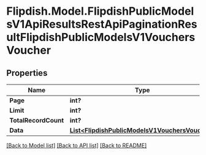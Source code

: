 # Flipdish.Model.FlipdishPublicModelsV1ApiResultsRestApiPaginationResultFlipdishPublicModelsV1VouchersVoucher
## Properties

Name | Type | Description | Notes
------------ | ------------- | ------------- | -------------
**Page** | **int?** |  | 
**Limit** | **int?** |  | 
**TotalRecordCount** | **int?** |  | 
**Data** | [**List&lt;FlipdishPublicModelsV1VouchersVoucher&gt;**](FlipdishPublicModelsV1VouchersVoucher.md) |  | 

[[Back to Model list]](../README.md#documentation-for-models) [[Back to API list]](../README.md#documentation-for-api-endpoints) [[Back to README]](../README.md)

